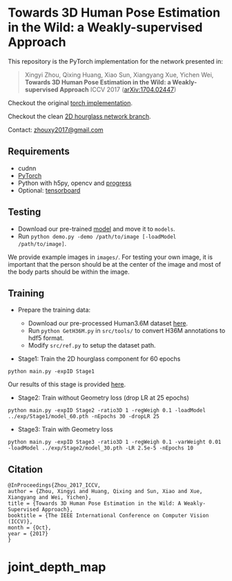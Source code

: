 # Towards 3D Human Pose Estimation in the Wild: a Weakly-supervised Approach

This repository is the PyTorch implementation for the network presented in:

> Xingyi Zhou, Qixing Huang, Xiao Sun, Xiangyang Xue, Yichen Wei, 
> **Towards 3D Human Pose Estimation in the Wild: a Weakly-supervised Approach**
> ICCV 2017 ([arXiv:1704.02447](https://arxiv.org/abs/1704.02447))

Checkout the original [torch implementation](https://github.com/xingyizhou/pose-hg-3d).

Checkout the clean [2D hourglass network branch](https://github.com/xingyizhou/pytorch-pose-hg-3d/tree/2D).

Contact: [zhouxy2017@gmail.com](mailto:zhouxy2017@gmail.com)

## Requirements
- cudnn
- [PyTorch](http://pytorch.org/)
- Python with h5py, opencv and [progress](https://anaconda.org/conda-forge/progress)
- Optional: [tensorboard](https://www.tensorflow.org/get_started/summaries_and_tensorboard) 

## Testing
- Download our pre-trained [model](https://drive.google.com/a/utexas.edu/file/d/1mUEybux3YZ2VhSjs-k4kBadbrT5qx09i/view?usp=sharing) and move it to `models`.
- Run `python demo.py -demo /path/to/image [-loadModel /path/to/image]`. 

We provide example images in `images/`. For testing your own image, it is important that the person should be at the center of the image and most of the body parts should be within the image. 

## Training
- Prepare the training data:
  - Download our pre-processed Human3.6M dataset [here](https://drive.google.com/open?id=0BxjtxDYaOrYPRlJJeDhfUVAzM00).
  - Run `python GetH36M.py` in `src/tools/` to convert H36M annotations to hdf5 format.
  - Modify `src/ref.py` to setup the dataset path. 

- Stage1: Train the 2D hourglass component for 60 epochs
```
python main.py -expID Stage1
```

Our results of this stage is provided [here](https://drive.google.com/a/utexas.edu/file/d/18IKJyhoZr-oJ7--nGVFOcZi18v-pF5Gh/view?usp=sharing). 

- Stage2: Train without Geometry loss (drop LR at 25 epochs)
```
python main.py -expID Stage2 -ratio3D 1 -regWeigh 0.1 -loadModel ../exp/Stage1/model_60.pth -nEpochs 30 -dropLR 25
```

- Stage3: Train with Geometry loss

```
python main.py -expID Stage3 -ratio3D 1 -regWeigh 0.1 -varWeight 0.01 -loadModel ../exp/Stage2/model_30.pth -LR 2.5e-5 -nEpochs 10
```

## Citation

    @InProceedings{Zhou_2017_ICCV,
    author = {Zhou, Xingyi and Huang, Qixing and Sun, Xiao and Xue, Xiangyang and Wei, Yichen},
    title = {Towards 3D Human Pose Estimation in the Wild: A Weakly-Supervised Approach},
    booktitle = {The IEEE International Conference on Computer Vision (ICCV)},
    month = {Oct},
    year = {2017}
    }
# joint_depth_map
